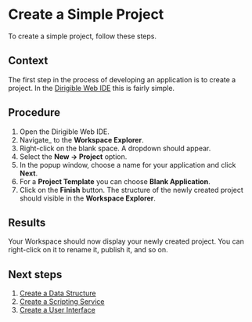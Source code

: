# Create a Simple Project
To create a simple project, follow these steps.

## Context
The first step in the process of developing an application is to create a project. In the [Dirigible Web IDE](http://www.dirigible.io/) this is fairly simple.

## Procedure
1. Open the Dirigible Web IDE.
2. Navigate_ to the **Workspace Explorer**.
3. Right-click on the blank space. A dropdown should appear.
4. Select the **New -> Project** option.
5. In the popup window, choose a name for your application and click **Next**.
6. For a **Project Template** you can choose **Blank Application**.
7. Click on the **Finish** button. The structure of the newly created project should visible in the **Workspace Explorer**.

## Results
Your Workspace should now display your newly created project.
You can right-click on it to rename it, publish it, and so on.

## Next steps
1. [Create a Data Structure](data_structures.md)
2. [Create a Scripting Service](scripting_service.md)
3. [Create a User Interface](user_interface.md) 